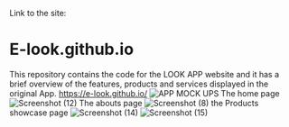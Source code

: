 Link to the site:
# E-look.github.io
This repository contains the code for the LOOK APP website and it has a brief overview of the features, products and services displayed in the original App.
https://e-look.github.io/
![APP MOCK UPS](https://user-images.githubusercontent.com/97807374/232017794-0df1307b-77ee-4ae0-9c1e-c36895962c35.png)
The home page
![Screenshot (12)](https://user-images.githubusercontent.com/97807374/162833091-0914250a-db7e-4758-a1bb-a5dfe737f70c.png)
The abouts page
![Screenshot (8)](https://user-images.githubusercontent.com/97807374/162833239-44ff8eb5-7358-4b6e-a47d-ee2faabd7889.png)
the Products showcase page
![Screenshot (14)](https://user-images.githubusercontent.com/97807374/162833318-06e3dbe9-dd2f-4d8a-9cba-82ba9a8ca995.png)
![Screenshot (15)](https://user-images.githubusercontent.com/97807374/162833426-d6633a29-563a-4823-900d-4de23a1c9a60.png)
